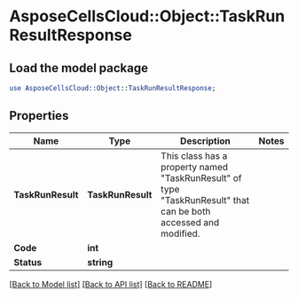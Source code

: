 # AsposeCellsCloud::Object::TaskRunResultResponse 

## Load the model package
```perl
use AsposeCellsCloud::Object::TaskRunResultResponse;
```

## Properties
Name | Type | Description | Notes
------------ | ------------- | ------------- | -------------
**TaskRunResult** | **TaskRunResult** | This class has a property named "TaskRunResult" of type "TaskRunResult" that can be both accessed and modified. |
**Code** | **int** |  |
**Status** | **string** |  |  

[[Back to Model list]](../README.md#documentation-for-models) [[Back to API list]](../README.md#documentation-for-api-endpoints) [[Back to README]](../README.md)

